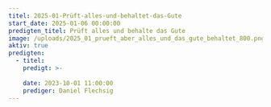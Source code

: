 ```yaml
---
titel: 2025-01-Prüft-alles-und-behaltet-das-Gute
start_date: 2025-01-06 00:00:00
predigten_titel: Prüft alles und behalte das Gute
image: /uploads/2025_01_prueft_aber_alles_und_das_gute_behaltet_800.png
aktiv: true
predigten:
  - titel: 
    predigt: >-
      
    date: 2023-10-01 11:00:00
    prediger: Daniel Flechsig
---
```


